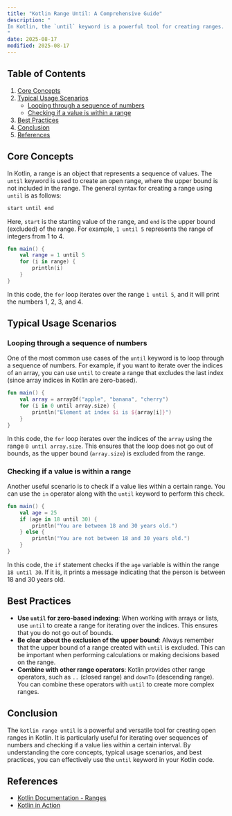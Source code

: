 ```yaml
---
title: "Kotlin Range Until: A Comprehensive Guide"
description: "
In Kotlin, the `until` keyword is a powerful tool for creating ranges. Ranges in Kotlin are a convenient way to represent a sequence of values, and the `until` keyword allows you to define an open range, which means the upper bound is excluded from the range. This is particularly useful in various programming scenarios, such as iterating over a sequence of numbers or checking if a value lies within a certain interval. In this blog post, we will explore the core concepts, typical usage scenarios, and best practices related to the `kotlin range until`.
"
date: 2025-08-17
modified: 2025-08-17
---
```


## Table of Contents
1. [Core Concepts](#core-concepts)
2. [Typical Usage Scenarios](#typical-usage-scenarios)
    - [Looping through a sequence of numbers](#looping-through-a-sequence-of-numbers)
    - [Checking if a value is within a range](#checking-if-a-value-is-within-a-range)
3. [Best Practices](#best-practices)
4. [Conclusion](#conclusion)
5. [References](#references)

## Core Concepts
In Kotlin, a range is an object that represents a sequence of values. The `until` keyword is used to create an open range, where the upper bound is not included in the range. The general syntax for creating a range using `until` is as follows:

```kotlin
start until end
```

Here, `start` is the starting value of the range, and `end` is the upper bound (excluded) of the range. For example, `1 until 5` represents the range of integers from 1 to 4.

```kotlin
fun main() {
    val range = 1 until 5
    for (i in range) {
        println(i)
    }
}
```

In this code, the `for` loop iterates over the range `1 until 5`, and it will print the numbers 1, 2, 3, and 4.

## Typical Usage Scenarios

### Looping through a sequence of numbers
One of the most common use cases of the `until` keyword is to loop through a sequence of numbers. For example, if you want to iterate over the indices of an array, you can use `until` to create a range that excludes the last index (since array indices in Kotlin are zero-based).

```kotlin
fun main() {
    val array = arrayOf("apple", "banana", "cherry")
    for (i in 0 until array.size) {
        println("Element at index $i is ${array[i]}")
    }
}
```

In this code, the `for` loop iterates over the indices of the `array` using the range `0 until array.size`. This ensures that the loop does not go out of bounds, as the upper bound (`array.size`) is excluded from the range.

### Checking if a value is within a range
Another useful scenario is to check if a value lies within a certain range. You can use the `in` operator along with the `until` keyword to perform this check.

```kotlin
fun main() {
    val age = 25
    if (age in 18 until 30) {
        println("You are between 18 and 30 years old.")
    } else {
        println("You are not between 18 and 30 years old.")
    }
}
```

In this code, the `if` statement checks if the `age` variable is within the range `18 until 30`. If it is, it prints a message indicating that the person is between 18 and 30 years old.

## Best Practices
- **Use `until` for zero-based indexing**: When working with arrays or lists, use `until` to create a range for iterating over the indices. This ensures that you do not go out of bounds.
- **Be clear about the exclusion of the upper bound**: Always remember that the upper bound of a range created with `until` is excluded. This can be important when performing calculations or making decisions based on the range.
- **Combine with other range operators**: Kotlin provides other range operators, such as `..` (closed range) and `downTo` (descending range). You can combine these operators with `until` to create more complex ranges.

## Conclusion
The `kotlin range until` is a powerful and versatile tool for creating open ranges in Kotlin. It is particularly useful for iterating over sequences of numbers and checking if a value lies within a certain interval. By understanding the core concepts, typical usage scenarios, and best practices, you can effectively use the `until` keyword in your Kotlin code.

## References
- [Kotlin Documentation - Ranges](https://kotlinlang.org/docs/ranges.html)
- [Kotlin in Action](https://www.manning.com/books/kotlin-in-action)